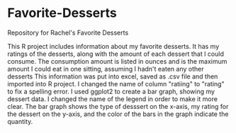 # Favorite-Desserts
Repository for Rachel's Favorite Desserts

This R project includes information about my favorite desserts. It has my ratings of the desserts, along with the amount of each dessert that I could consume. The consumption amount is listed in ounces and is the maximum amount I could eat in one sitting, assuming I hadn't eaten any other desserts
This information was put into excel, saved as .csv file and then imported into R project. 
I changed the name of column "ratiing" to "rating" to fix a spelling error. 
I used ggplot2 to create a bar graph, showing my dessert data. I changed the name of the legend in order to make it more clear. 
The bar graph shows the type of desssert on the x-axis, my rating for the dessert on the y-axis, and the color of the bars in the graph indicate the quantity. 
